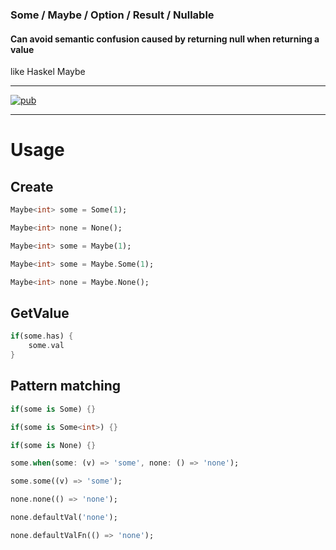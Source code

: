 ### Some / Maybe / Option / Result / Nullable  
#### **Can avoid semantic confusion caused by returning null when returning a value**  
like Haskel Maybe  

---
[![pub](https://img.shields.io/pub/v/some.svg)](https://pub.dev/packages/some)

---
# Usage 

## Create

```dart
Maybe<int> some = Some(1);
```

```dart
Maybe<int> none = None();
```

```dart
Maybe<int> some = Maybe(1);
```

```dart
Maybe<int> some = Maybe.Some(1);
```

```dart
Maybe<int> none = Maybe.None();
```
## GetValue

```dart
if(some.has) {
    some.val
}
```

## Pattern matching
```dart
if(some is Some) {}
```

```dart
if(some is Some<int>) {}
```

```dart
if(some is None) {}
```

```dart
some.when(some: (v) => 'some', none: () => 'none');
```

```dart
some.some((v) => 'some');
```

```dart
none.none(() => 'none');
```

```dart
none.defaultVal('none');
```

```dart
none.defaultValFn(() => 'none');
```